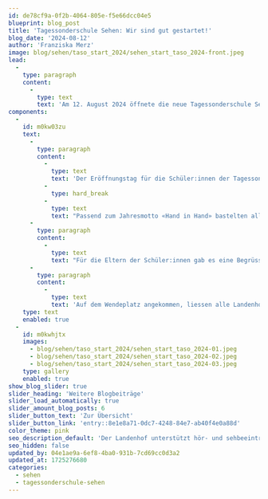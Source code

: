 ```yaml
---
id: de78cf9a-0f2b-4064-805e-f5e66dcc04e5
blueprint: blog_post
title: 'Tagessonderschule Sehen: Wir sind gut gestartet!'
blog_date: '2024-08-12'
author: 'Franziska Merz'
image: blog/sehen/taso_start_2024/sehen_start_taso_2024-front.jpeg
lead:
  -
    type: paragraph
    content:
      -
        type: text
        text: 'Am 12. August 2024 öffnete die neue Tagessonderschule Sehen am Landenhof ihre Türen. Die zwei Klassen «Zyklus 1-2» und «Zyklus 3» konnten ihr neues Schulzimmer beziehen und gut starten.'
components:
  -
    id: m0kw03zu
    text:
      -
        type: paragraph
        content:
          -
            type: text
            text: 'Der Eröffnungstag für die Schüler:innen der Tagessonderschule (Taso) Sehen und Hören wurde von verschiedenen Aktionen begleitet. Zuerst fand ein Ankommen und gegenseitiges Kennenlernen statt. Die Schüler:innen der Taso Sehen bezogen ihre neuen Schulzimmer und konnten sich einrichten. '
          -
            type: hard_break
          -
            type: text
            text: "Passend zum Jahresmotto «Hand in Hand» bastelten alle Kinder ihre Hand aus Papier. Anschliessend wurden Kärtchen mit einem persönlichen Wunsch versehen und an Ballone geknüpft. Zusammen ging's dann zum neuen Wendeplatz für die Schüler:innen-Transporte."
      -
        type: paragraph
        content:
          -
            type: text
            text: "Für die Eltern der Schüler:innen gab es eine Begrüssung und Informationen in der Aula mit Kaffee und Gipfeli. So konnte man sich gegenseitig kennenlernen. Für die Eltern der neuen Schüler:innen gab's im Anschluss noch ein Mittagessen in der Cafeteria."
      -
        type: paragraph
        content:
          -
            type: text
            text: 'Auf dem Wendeplatz angekommen, liessen alle Landenhof-Schüler.innen gemeinsam ihre Ballone mit den persönlichen Wünschen in den Himmel steigen. Was für ein schönes Bild für einen guten Start!'
    type: text
    enabled: true
  -
    id: m0kwhjtx
    images:
      - blog/sehen/taso_start_2024/sehen_start_taso_2024-01.jpeg
      - blog/sehen/taso_start_2024/sehen_start_taso_2024-02.jpeg
      - blog/sehen/taso_start_2024/sehen_start_taso_2024-03.jpeg
    type: gallery
    enabled: true
show_blog_slider: true
slider_heading: 'Weitere Blogbeiträge'
slider_load_automatically: true
slider_amount_blog_posts: 6
slider_button_text: 'Zur Übersicht'
slider_button_link: 'entry::8e1e8a71-0dc7-4248-84e7-ab40f4e0a88d'
color_theme: pink
seo_description_default: 'Der Landenhof unterstützt hör- und sehbeeinträchtigte Kinder & Jugendliche in ihrem selbstbestimmten Leben durch Förderung ihrer Fähigkeiten & Entwicklung'
seo_hidden: false
updated_by: 04e1ae9a-6ef8-4ba0-931b-7cd69cc0d3a2
updated_at: 1725276680
categories:
  - sehen
  - tagessonderschule-sehen
---
```

